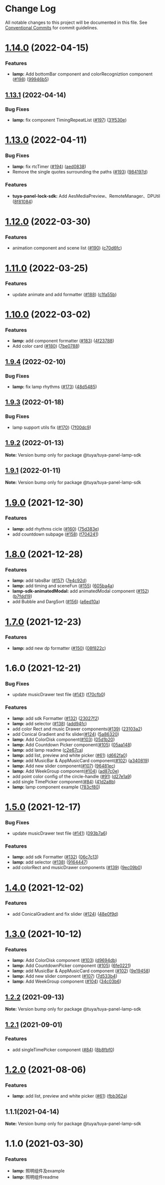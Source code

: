 # Change Log

All notable changes to this project will be documented in this file.
See [Conventional Commits](https://conventionalcommits.org) for commit guidelines.

# [1.14.0](https://github.com/tuya/tuya-panel-sdk/compare/@tuya/tuya-panel-lamp-sdk@1.13.1...@tuya/tuya-panel-lamp-sdk@1.14.0) (2022-04-15)


### Features

* **lamp:** Add bottomBar component and colorRecogniztion component ([#198](https://github.com/tuya/tuya-panel-sdk/issues/198)) ([99946b5](https://github.com/tuya/tuya-panel-sdk/commit/99946b58d70ca9341dd4d178a0caa33fe6c84467))





## [1.13.1](https://github.com/tuya/tuya-panel-sdk/compare/@tuya/tuya-panel-lamp-sdk@1.13.0...@tuya/tuya-panel-lamp-sdk@1.13.1) (2022-04-14)


### Bug Fixes

* **lamp:** fix component TimingRepeatList ([#197](https://github.com/tuya/tuya-panel-sdk/issues/197)) ([31f530e](https://github.com/tuya/tuya-panel-sdk/commit/31f530ec137fb3f6f6d6683888b84d5700b3d1f9))





# [1.13.0](https://github.com/tuya/tuya-panel-sdk/compare/@tuya/tuya-panel-lamp-sdk@1.12.0...@tuya/tuya-panel-lamp-sdk@1.13.0) (2022-04-11)


### Bug Fixes

* **lamp:** fix rtcTimer ([#194](https://github.com/tuya/tuya-panel-sdk/issues/194)) ([aed0838](https://github.com/tuya/tuya-panel-sdk/commit/aed0838d0e30ec908494694a568968144510e1c4))
* Remove the single quotes surrounding the paths ([#193](https://github.com/tuya/tuya-panel-sdk/issues/193)) ([984197d](https://github.com/tuya/tuya-panel-sdk/commit/984197d1d6bdf09a3ffddd12c8c1c95d1a601f5d))


### Features

* **tuya-panel-lock-sdk:** Add AesMediaPreview、RemoteManager、DPUtil ([8f81084](https://github.com/tuya/tuya-panel-sdk/commit/8f81084bd180fff3e595dade11a92c982a3501d6))





# [1.12.0](https://github.com/tuya/tuya-panel-sdk/compare/@tuya/tuya-panel-lamp-sdk@1.11.0...@tuya/tuya-panel-lamp-sdk@1.12.0) (2022-03-30)


### Features

* animation component and scene list ([#190](https://github.com/tuya/tuya-panel-sdk/issues/190)) ([c70d6fc](https://github.com/tuya/tuya-panel-sdk/commit/c70d6fcba018a9bf6f80f2773cdb17e59a502bc9))





# [1.11.0](https://github.com/tuya/tuya-panel-sdk/compare/@tuya/tuya-panel-lamp-sdk@1.10.0...@tuya/tuya-panel-lamp-sdk@1.11.0) (2022-03-25)


### Features

* update animate and add formatter ([#188](https://github.com/tuya/tuya-panel-sdk/issues/188)) ([c1fa55b](https://github.com/tuya/tuya-panel-sdk/commit/c1fa55be450813e9f6ee4ee536da6cd5f05f15fe))





# [1.10.0](https://github.com/tuya/tuya-panel-sdk/compare/@tuya/tuya-panel-lamp-sdk@1.9.4...@tuya/tuya-panel-lamp-sdk@1.10.0) (2022-03-02)


### Features

* **lamp:** add component formatter ([#183](https://github.com/tuya/tuya-panel-sdk/issues/183)) ([4f23788](https://github.com/tuya/tuya-panel-sdk/commit/4f2378845d8e0e0506ca0a152838d182d5ad24fa))
* Add color card ([#180](https://github.com/tuya/tuya-panel-sdk/issues/180)) ([7be0788](https://github.com/tuya/tuya-panel-sdk/commit/7be07884c386b68fd69b39e91614eb8ad45940c5))





## [1.9.4](https://github.com/tuya/tuya-panel-sdk/compare/@tuya/tuya-panel-lamp-sdk@1.9.3...@tuya/tuya-panel-lamp-sdk@1.9.4) (2022-02-10)


### Bug Fixes

* **lamp:** fix lamp rhythms ([#173](https://github.com/tuya/tuya-panel-sdk/issues/173)) ([48d5485](https://github.com/tuya/tuya-panel-sdk/commit/48d54853e78aca6b30c7fc013b311515167058a3))





## [1.9.3](https://github.com/tuya/tuya-panel-sdk/compare/@tuya/tuya-panel-lamp-sdk@1.9.2...@tuya/tuya-panel-lamp-sdk@1.9.3) (2022-01-18)


### Bug Fixes

* lamp support utils fix ([#170](https://github.com/tuya/tuya-panel-sdk/issues/170)) ([7f00dc9](https://github.com/tuya/tuya-panel-sdk/commit/7f00dc9dfadc552fc8e5eaa82f31274ceb89dcad))





## [1.9.2](https://github.com/tuya/tuya-panel-sdk/compare/@tuya/tuya-panel-lamp-sdk@1.9.1...@tuya/tuya-panel-lamp-sdk@1.9.2) (2022-01-13)

**Note:** Version bump only for package @tuya/tuya-panel-lamp-sdk





## [1.9.1](https://github.com/tuya/tuya-panel-sdk/compare/@tuya/tuya-panel-lamp-sdk@1.9.0...@tuya/tuya-panel-lamp-sdk@1.9.1) (2022-01-11)

**Note:** Version bump only for package @tuya/tuya-panel-lamp-sdk





# [1.9.0](https://github.com/tuya/tuya-panel-sdk/compare/@tuya/tuya-panel-lamp-sdk@1.8.0...@tuya/tuya-panel-lamp-sdk@1.9.0) (2021-12-30)


### Features

* **lamp:** add rhythms cicle ([#160](https://github.com/tuya/tuya-panel-sdk/issues/160)) ([75d383e](https://github.com/tuya/tuya-panel-sdk/commit/75d383e96da789e34e8e6ff20a65ea0f2f58b732))
* add countdown subpage ([#158](https://github.com/tuya/tuya-panel-sdk/issues/158)) ([f704241](https://github.com/tuya/tuya-panel-sdk/commit/f7042415677351f4a9d204ef18d74137363241a3))





# [1.8.0](https://github.com/tuya/tuya-panel-sdk/compare/@tuya/tuya-panel-lamp-sdk@1.7.0...@tuya/tuya-panel-lamp-sdk@1.8.0) (2021-12-28)


### Features

* **lamp:** add tabsBar ([#157](https://github.com/tuya/tuya-panel-sdk/issues/157)) ([7e4c92d](https://github.com/tuya/tuya-panel-sdk/commit/7e4c92deab6f059353096178199969ecfd7358e7))
* **lamp:** add timing and sceneFun ([#155](https://github.com/tuya/tuya-panel-sdk/issues/155)) ([605ba4a](https://github.com/tuya/tuya-panel-sdk/commit/605ba4a7ec10e9e046fd90d0cc379f07a06a0110))
* **lamp-sdk-animatedModal:** add animatedModal component ([#152](https://github.com/tuya/tuya-panel-sdk/issues/152)) ([b7fdd19](https://github.com/tuya/tuya-panel-sdk/commit/b7fdd19dac8874bb09a10a03dd631fa5ebd59ca2))
* add Bubble and DargSort ([#156](https://github.com/tuya/tuya-panel-sdk/issues/156)) ([a6ed10a](https://github.com/tuya/tuya-panel-sdk/commit/a6ed10a981e679c4ec9691b1c9d35aaca2505ab9))





# [1.7.0](https://github.com/tuya/tuya-panel-sdk/compare/@tuya/tuya-panel-lamp-sdk@1.6.0...@tuya/tuya-panel-lamp-sdk@1.7.0) (2021-12-23)


### Features

* **lamp:** add new dp formatter ([#150](https://github.com/tuya/tuya-panel-sdk/issues/150)) ([08f822c](https://github.com/tuya/tuya-panel-sdk/commit/08f822c7c10c934511848d08c73c04367dfc3341))





# 1.6.0 (2021-12-21)


### Bug Fixes

* update musicDrawer test file ([#141](https://github.com/tuya/tuya-panel-sdk/issues/141)) ([f70cfb0](https://github.com/tuya/tuya-panel-sdk/commit/f70cfb067ecd0ab54af2df110b28e30e7a85ddfb))


### Features

* **lamp:** add sdk Formatter ([#132](https://github.com/tuya/tuya-panel-sdk/issues/132)) ([23027f2](https://github.com/tuya/tuya-panel-sdk/commit/23027f20bf2a4076ccd62e964a97c361e4c78a02))
* **lamp:** add selector ([#138](https://github.com/tuya/tuya-panel-sdk/issues/138)) ([add94fc](https://github.com/tuya/tuya-panel-sdk/commit/add94fc406fd26edfd609905217d075770551edd))
* add color Rect and music Drawer components([#139](https://github.com/tuya/tuya-panel-sdk/issues/139)) ([23103a2](https://github.com/tuya/tuya-panel-sdk/commit/23103a211e562f0c1be32aedeb8a62ebad3598ca))
* add Conical Gradient and fix slider([#124](https://github.com/tuya/tuya-panel-sdk/issues/124)) ([5a86320](https://github.com/tuya/tuya-panel-sdk/commit/5a8632030044017dc35c568ed1c39a8fe4943b8e))
* **lamp:** Add ColorDisk component([#103](https://github.com/tuya/tuya-panel-sdk/issues/103)) ([05d1b20](https://github.com/tuya/tuya-panel-sdk/commit/05d1b2023559f37b18954a3797c140f9979fce6b))
* **lamp:** Add Countdown Picker component([#105](https://github.com/tuya/tuya-panel-sdk/issues/105)) ([05aa148](https://github.com/tuya/tuya-panel-sdk/commit/05aa1484f47b843091ec1b97691356dad46b3ce9))
* **lamp:** add lamp readme ([c2e67ca](https://github.com/tuya/tuya-panel-sdk/commit/c2e67ca7541cf02c2abb9868d7c2e16d558a7dc4))
* **lamp:** add list, preview and white picker ([#61](https://github.com/tuya/tuya-panel-sdk/issues/61)) ([d662fa0](https://github.com/tuya/tuya-panel-sdk/commit/d662fa092269c99c0354db9dfc9922e63e2111c6))
* **lamp:** add MusicBar & AppMusicCard component([#102](https://github.com/tuya/tuya-panel-sdk/issues/102)) ([a340819](https://github.com/tuya/tuya-panel-sdk/commit/a3408198127240c760171675015befce22377563))
* **lamp:** Add new slider component([#107](https://github.com/tuya/tuya-panel-sdk/issues/107)) ([96481ec](https://github.com/tuya/tuya-panel-sdk/commit/96481ec95a419a3a0ac36d72997db8e6a1d506c4))
* **lamp:** Add WeekGroup component([#104](https://github.com/tuya/tuya-panel-sdk/issues/104)) ([ad87c0e](https://github.com/tuya/tuya-panel-sdk/commit/ad87c0e52f00fada7f6d2002c548ff53b29b944c))
* add point color config of the circle-handle ([#91](https://github.com/tuya/tuya-panel-sdk/issues/91)) ([d27e1a9](https://github.com/tuya/tuya-panel-sdk/commit/d27e1a963227003dc69a04c09df59c0440d99d94))
* add single TimePicker component([#84](https://github.com/tuya/tuya-panel-sdk/issues/84)) ([41d2a8b](https://github.com/tuya/tuya-panel-sdk/commit/41d2a8b66a88e4eaf1e5179f81d72ae32838d833))
* **lamp:** lamp component example ([783cf80](https://github.com/tuya/tuya-panel-sdk/commit/783cf80bd4d2827f1bfced3325b2ac77fb1d63a8))





# [1.5.0](https://github.com/tuya/tuya-panel-sdk/compare/@tuya/tuya-panel-lamp-sdk@1.4.0...@tuya/tuya-panel-lamp-sdk@1.5.0) (2021-12-17)


### Bug Fixes

* update musicDrawer test file ([#141](https://github.com/tuya/tuya-panel-sdk/issues/141)) ([093b7a6](https://github.com/tuya/tuya-panel-sdk/commit/093b7a6c4529680f407609ba69f1ae93b44b1e95))


### Features

* **lamp:** add sdk Formatter ([#132](https://github.com/tuya/tuya-panel-sdk/issues/132)) ([06c7c13](https://github.com/tuya/tuya-panel-sdk/commit/06c7c13871461fcff11b47d8f5c1d34ef113d535))
* **lamp:** add selector ([#138](https://github.com/tuya/tuya-panel-sdk/issues/138)) ([9164447](https://github.com/tuya/tuya-panel-sdk/commit/9164447bda59ce0fc687540300badc8f57f2999c))
* add colorRect and musicDrawer components ([#139](https://github.com/tuya/tuya-panel-sdk/issues/139)) ([9ec09b0](https://github.com/tuya/tuya-panel-sdk/commit/9ec09b0659a296b52f14fc263287251557230ca6))





# [1.4.0](https://github.com/tuya/tuya-panel-sdk/compare/@tuya/tuya-panel-lamp-sdk@1.3.0...@tuya/tuya-panel-lamp-sdk@1.4.0) (2021-12-02)


### Features

* add ConicalGradient and fix slider ([#124](https://github.com/tuya/tuya-panel-sdk/issues/124)) ([48e0f9d](https://github.com/tuya/tuya-panel-sdk/commit/48e0f9d0ab9b2a9d2c8b7629bb13637cea339ac6))





# [1.3.0](https://github.com/tuya/tuya-panel-sdk/compare/@tuya/tuya-panel-lamp-sdk@1.2.2...@tuya/tuya-panel-lamp-sdk@1.3.0) (2021-10-12)


### Features

* **lamp:** Add ColorDisk component ([#103](https://github.com/tuya/tuya-panel-sdk/issues/103)) ([d9694db](https://github.com/tuya/tuya-panel-sdk/commit/d9694dbba91bf777bae20aa136276163a68a9981))
* **lamp:** Add CountdownPicker component ([#105](https://github.com/tuya/tuya-panel-sdk/issues/105)) ([6fe0221](https://github.com/tuya/tuya-panel-sdk/commit/6fe022174c828bfa486172ac5ad2927aacf9f458))
* **lamp:** add MusicBar & AppMusicCard component ([#102](https://github.com/tuya/tuya-panel-sdk/issues/102)) ([9e19458](https://github.com/tuya/tuya-panel-sdk/commit/9e19458436d38e0312f0e9c4d6521f2eb92fefde))
* **lamp:** Add new slider component  ([#107](https://github.com/tuya/tuya-panel-sdk/issues/107)) ([7d533b4](https://github.com/tuya/tuya-panel-sdk/commit/7d533b42fee6cf8286d5c72b3a657a6d5c9452b1))
* **lamp:** Add WeekGroup component ([#104](https://github.com/tuya/tuya-panel-sdk/issues/104)) ([34c03b6](https://github.com/tuya/tuya-panel-sdk/commit/34c03b6204704f71cb08c9df100791d97b992331))





## [1.2.2](https://github.com/tuya/tuya-panel-sdk/compare/@tuya/tuya-panel-lamp-sdk@1.2.1...@tuya/tuya-panel-lamp-sdk@1.2.2) (2021-09-13)

**Note:** Version bump only for package @tuya/tuya-panel-lamp-sdk





## [1.2.1](https://github.com/tuya/tuya-panel-sdk/compare/@tuya/tuya-panel-lamp-sdk@1.2.0...@tuya/tuya-panel-lamp-sdk@1.2.1) (2021-09-01)


### Features

* add singleTimePicker component ([#84](https://github.com/tuya/tuya-panel-sdk/issues/84)) ([8b8fbf0](https://github.com/tuya/tuya-panel-sdk/commit/8b8fbf04aed68e1570bcd4b339ddfd726bf45ae5))





# [1.2.0](https://github.com/tuya/tuya-panel-sdk/compare/@tuya/tuya-panel-lamp-sdk@1.1.1...@tuya/tuya-panel-lamp-sdk@1.2.0) (2021-08-06)


### Features

* **lamp:** add list, preview and white picker ([#61](https://github.com/tuya/tuya-panel-sdk/issues/61)) ([fbb362a](https://github.com/tuya/tuya-panel-sdk/commit/fbb362aba5c2204ca055d488e09e18035c0b2fc1))





## 1.1.1(2021-04-14)

**Note:** Version bump only for package @tuya/tuya-panel-lamp-sdk





# 1.1.0 (2021-03-30)


### Features

* **lamp:** 照明组件及example
* **lamp:** 照明组件readme
